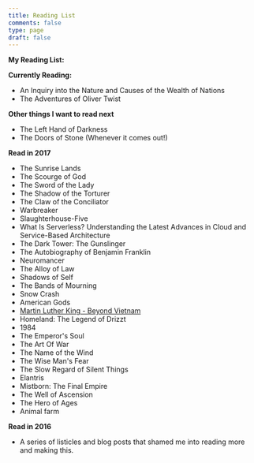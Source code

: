 ```yaml
---
title: Reading List
comments: false
type: page
draft: false
---
```


**My Reading List:**

**Currently Reading:**

- An Inquiry into the Nature and Causes of the Wealth of Nations
- The Adventures of Oliver Twist

**Other things I want to read next**

- The Left Hand of Darkness
- The Doors of Stone (Whenever it comes out!)

**Read in 2017**

- The Sunrise Lands
- The Scourge of God
- The Sword of the Lady
- The Shadow of the Torturer
- The Claw of the Conciliator
- Warbreaker
- Slaughterhouse-Five
- What Is Serverless? Understanding the Latest Advances in Cloud and Service-Based Architecture
- The Dark Tower: The Gunslinger
- The Autobiography of Benjamin Franklin
- Neuromancer
- The Alloy of Law
- Shadows of Self
- The Bands of Mourning
- Snow Crash
- American Gods
- [Martin Luther King - Beyond Vietnam](http://kingencyclopedia.stanford.edu/encyclopedia/documentsentry/doc_beyond_vietnam/)
- Homeland: The Legend of Drizzt
- 1984
- The Emperor's Soul
- The Art Of War
- The Name of the Wind
- The Wise Man's Fear
- The Slow Regard of Silent Things
- Elantris
- Mistborn: The Final Empire
- The Well of Ascension
- The Hero of Ages
- Animal farm

**Read in 2016**

- A series of listicles and blog posts that shamed me into reading more and making this.


